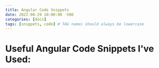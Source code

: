 ```yaml
---
title: Angular Code Snippets
date: 2022-08-29 10:00:00 -500  
categories: [docs]
tags: [snippets, code] # TAG names should always be lowercase
---
```

# Useful Angular Code Snippets I've Used: